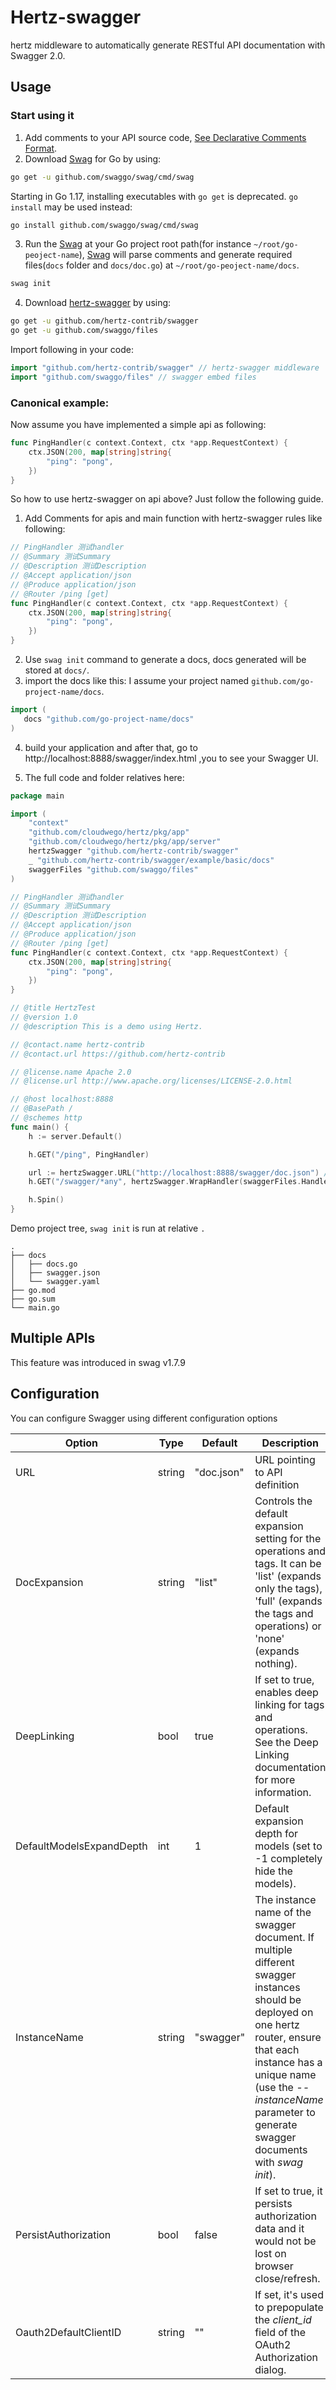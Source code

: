 # Hertz-swagger

hertz middleware to automatically generate RESTful API documentation with Swagger 2.0.

## Usage

### Start using it

1. Add comments to your API source code, [See Declarative Comments Format](https://github.com/swaggo/swag/blob/master/README.md#declarative-comments-format).
2. Download [Swag](https://github.com/swaggo/swag) for Go by using:

```sh
go get -u github.com/swaggo/swag/cmd/swag
```

Starting in Go 1.17, installing executables with `go get` is deprecated. `go install` may be used instead:

```sh
go install github.com/swaggo/swag/cmd/swag
```

3. Run the [Swag](https://github.com/swaggo/swag) at your Go project root path(for instance `~/root/go-peoject-name`),
   [Swag](https://github.com/swaggo/swag) will parse comments and generate required files(`docs` folder and `docs/doc.go`)
   at `~/root/go-peoject-name/docs`.

```sh
swag init
```

4. Download [hertz-swagger](https://github.com/hertz-contrib/swagger) by using:

```sh
go get -u github.com/hertz-contrib/swagger
go get -u github.com/swaggo/files
```

Import following in your code:

```go
import "github.com/hertz-contrib/swagger" // hertz-swagger middleware
import "github.com/swaggo/files" // swagger embed files

```

### Canonical example:

Now assume you have implemented a simple api as following:

```go
func PingHandler(c context.Context, ctx *app.RequestContext) {
    ctx.JSON(200, map[string]string{
        "ping": "pong",
    })
}

```

So how to use hertz-swagger on api above? Just follow the following guide.

1. Add Comments for apis and main function with hertz-swagger rules like following:

```go
// PingHandler 测试handler
// @Summary 测试Summary
// @Description 测试Description
// @Accept application/json
// @Produce application/json
// @Router /ping [get]
func PingHandler(c context.Context, ctx *app.RequestContext) {
    ctx.JSON(200, map[string]string{
        "ping": "pong",
    })
}
```

2. Use `swag init` command to generate a docs, docs generated will be stored at `docs/`.
3. import the docs like this:
   I assume your project named `github.com/go-project-name/docs`.

```go
import (
   docs "github.com/go-project-name/docs"
)
```

4. build your application and after that, go to http://localhost:8888/swagger/index.html ,you to see your Swagger UI.

5. The full code and folder relatives here:

```go
package main

import (
	"context"
	"github.com/cloudwego/hertz/pkg/app"
	"github.com/cloudwego/hertz/pkg/app/server"
	hertzSwagger "github.com/hertz-contrib/swagger"
	_ "github.com/hertz-contrib/swagger/example/basic/docs"
	swaggerFiles "github.com/swaggo/files"
)

// PingHandler 测试handler
// @Summary 测试Summary
// @Description 测试Description
// @Accept application/json
// @Produce application/json
// @Router /ping [get]
func PingHandler(c context.Context, ctx *app.RequestContext) {
	ctx.JSON(200, map[string]string{
		"ping": "pong",
	})
}

// @title HertzTest
// @version 1.0
// @description This is a demo using Hertz.

// @contact.name hertz-contrib
// @contact.url https://github.com/hertz-contrib

// @license.name Apache 2.0
// @license.url http://www.apache.org/licenses/LICENSE-2.0.html

// @host localhost:8888
// @BasePath /
// @schemes http
func main() {
	h := server.Default()

	h.GET("/ping", PingHandler)

	url := hertzSwagger.URL("http://localhost:8888/swagger/doc.json") // The url pointing to API definition
	h.GET("/swagger/*any", hertzSwagger.WrapHandler(swaggerFiles.Handler, url))

	h.Spin()
}

```

Demo project tree, `swag init` is run at relative `.`

```
.
├── docs
│   ├── docs.go
│   ├── swagger.json
│   └── swagger.yaml
├── go.mod
├── go.sum
└── main.go
```

## Multiple APIs
This feature was introduced in swag v1.7.9

## Configuration

You can configure Swagger using different configuration options


| Option                   | Type   | Default    | Description                                                                                                                                                                                                                                                 |
| ------------------------ | ------ | ---------- |-------------------------------------------------------------------------------------------------------------------------------------------------------------------------------------------------------------------------------------------------------------|
| URL                      | string | "doc.json" | URL pointing to API definition                                                                                                                                                                                                                              |
| DocExpansion             | string | "list"     | Controls the default expansion setting for the operations and tags. It can be 'list' (expands only the tags), 'full' (expands the tags and operations) or 'none' (expands nothing).                                                                         |
| DeepLinking              | bool   | true       | If set to true, enables deep linking for tags and operations. See the Deep Linking documentation for more information.                                                                                                                                      |
| DefaultModelsExpandDepth | int    | 1          | Default expansion depth for models (set to -1 completely hide the models).                                                                                                                                                                                  |
| InstanceName             | string | "swagger"  | The instance name of the swagger document. If multiple different swagger instances should be deployed on one hertz router, ensure that each instance has a unique name (use the _--instanceName_ parameter to generate swagger documents with _swag init_). |
| PersistAuthorization     | bool   | false      | If set to true, it persists authorization data and it would not be lost on browser close/refresh.                                                                                                                                                           |                                                                                            
| Oauth2DefaultClientID    | string | ""         | If set, it's used to prepopulate the *client_id* field of the OAuth2 Authorization dialog.                                                                                                                                                                  |
